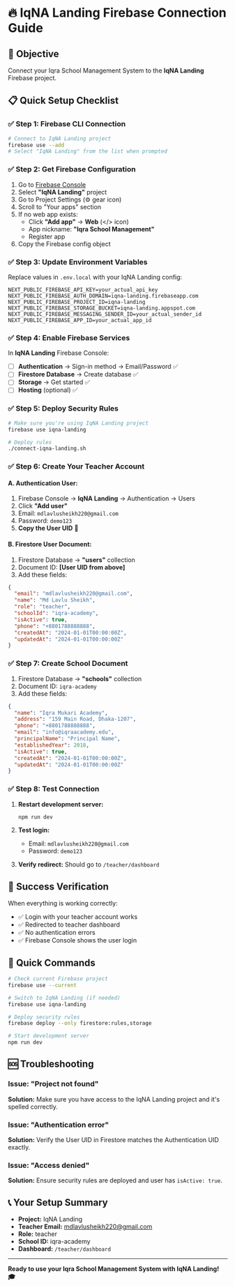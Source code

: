 # 🔥 IqNA Landing Firebase Connection Guide

## 🎯 Objective
Connect your Iqra School Management System to the **IqNA Landing** Firebase project.

## 📋 Quick Setup Checklist

### ✅ Step 1: Firebase CLI Connection
```bash
# Connect to IqNA Landing project
firebase use --add
# Select "IqNA Landing" from the list when prompted
```

### ✅ Step 2: Get Firebase Configuration
1. Go to [Firebase Console](https://console.firebase.google.com/)
2. Select **"IqNA Landing"** project
3. Go to Project Settings (⚙️ gear icon)
4. Scroll to "Your apps" section
5. If no web app exists:
   - Click **"Add app"** → **Web** (</> icon)
   - App nickname: **"Iqra School Management"**
   - Register app
6. Copy the Firebase config object

### ✅ Step 3: Update Environment Variables
Replace values in `.env.local` with your IqNA Landing config:

```env
NEXT_PUBLIC_FIREBASE_API_KEY=your_actual_api_key
NEXT_PUBLIC_FIREBASE_AUTH_DOMAIN=iqna-landing.firebaseapp.com
NEXT_PUBLIC_FIREBASE_PROJECT_ID=iqna-landing
NEXT_PUBLIC_FIREBASE_STORAGE_BUCKET=iqna-landing.appspot.com
NEXT_PUBLIC_FIREBASE_MESSAGING_SENDER_ID=your_actual_sender_id
NEXT_PUBLIC_FIREBASE_APP_ID=your_actual_app_id
```

### ✅ Step 4: Enable Firebase Services
In **IqNA Landing** Firebase Console:
- [ ] **Authentication** → Sign-in method → Email/Password ✅
- [ ] **Firestore Database** → Create database ✅
- [ ] **Storage** → Get started ✅
- [ ] **Hosting** (optional) ✅

### ✅ Step 5: Deploy Security Rules
```bash
# Make sure you're using IqNA Landing project
firebase use iqna-landing

# Deploy rules
./connect-iqna-landing.sh
```

### ✅ Step 6: Create Your Teacher Account

#### A. Authentication User:
1. Firebase Console → **IqNA Landing** → Authentication → Users
2. Click **"Add user"**
3. Email: `mdlavlusheikh220@gmail.com`
4. Password: `demo123`
5. **Copy the User UID** 📝

#### B. Firestore User Document:
1. Firestore Database → **"users"** collection
2. Document ID: **[User UID from above]**
3. Add these fields:

```json
{
  "email": "mdlavlusheikh220@gmail.com",
  "name": "Md Lavlu Sheikh",
  "role": "teacher",
  "schoolId": "iqra-academy",
  "isActive": true,
  "phone": "+8801788888888",
  "createdAt": "2024-01-01T00:00:00Z",
  "updatedAt": "2024-01-01T00:00:00Z"
}
```

### ✅ Step 7: Create School Document
1. Firestore Database → **"schools"** collection
2. Document ID: `iqra-academy`
3. Add these fields:

```json
{
  "name": "Iqra Mukari Academy",
  "address": "159 Main Road, Dhaka-1207",
  "phone": "+8801788888888",
  "email": "info@iqraacademy.edu",
  "principalName": "Principal Name",
  "establishedYear": 2018,
  "isActive": true,
  "createdAt": "2024-01-01T00:00:00Z",
  "updatedAt": "2024-01-01T00:00:00Z"
}
```

### ✅ Step 8: Test Connection
1. **Restart development server:**
   ```bash
   npm run dev
   ```

2. **Test login:**
   - Email: `mdlavlusheikh220@gmail.com`
   - Password: `demo123`

3. **Verify redirect:** Should go to `/teacher/dashboard`

## 🎉 Success Verification

When everything is working correctly:
- ✅ Login with your teacher account works
- ✅ Redirected to teacher dashboard
- ✅ No authentication errors
- ✅ Firebase Console shows the user login

## 🔧 Quick Commands

```bash
# Check current Firebase project
firebase use --current

# Switch to IqNA Landing (if needed)
firebase use iqna-landing

# Deploy security rules
firebase deploy --only firestore:rules,storage

# Start development server
npm run dev
```

## 🆘 Troubleshooting

### Issue: "Project not found"
**Solution:** Make sure you have access to the IqNA Landing project and it's spelled correctly.

### Issue: "Authentication error"
**Solution:** Verify the User UID in Firestore matches the Authentication UID exactly.

### Issue: "Access denied"
**Solution:** Ensure security rules are deployed and user has `isActive: true`.

## 📞 Your Setup Summary
- **Project:** IqNA Landing
- **Teacher Email:** mdlavlusheikh220@gmail.com
- **Role:** teacher
- **School ID:** iqra-academy
- **Dashboard:** `/teacher/dashboard`

---
**Ready to use your Iqra School Management System with IqNA Landing! 🎓**